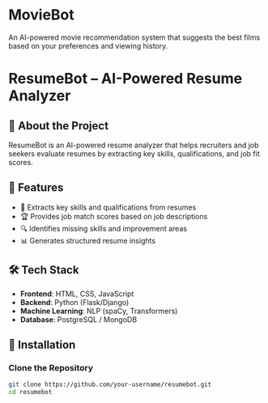 # MovieBot
An AI-powered movie recommendation system that suggests the best films based on your preferences and viewing history.
# ResumeBot – AI-Powered Resume Analyzer  

## 🚀 About the Project  
ResumeBot is an AI-powered resume analyzer that helps recruiters and job seekers evaluate resumes by extracting key skills, qualifications, and job fit scores.  

## 🎯 Features  
- 📄 Extracts key skills and qualifications from resumes  
- 🏆 Provides job match scores based on job descriptions  
- 🔍 Identifies missing skills and improvement areas  
- 📊 Generates structured resume insights  

## 🛠️ Tech Stack  
- **Frontend**: HTML, CSS, JavaScript  
- **Backend**: Python (Flask/Django)  
- **Machine Learning**: NLP (spaCy, Transformers)  
- **Database**: PostgreSQL / MongoDB  

## 🔧 Installation  

### Clone the Repository  
```bash
git clone https://github.com/your-username/resumebot.git
cd resumebot
``` 